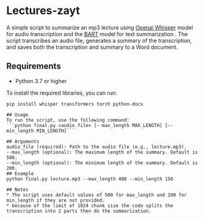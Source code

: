 # Lectures-zayt
A simple script to summarize an mp3 lecture using [Openai Whisper](https://github.com/openai/whisper) model for audio transcription and the [BART](https://huggingface.co/facebook/bart-large-cnn) model for text summarization .
The script transcribes an audio file, generates a summary of the transcription, and saves both the transcription and summary to a Word document.

## Requirements

- Python 3.7 or higher

To install the required libraries, you can run:

```
pip install whisper transformers torch python-docx

## Usage
To run the script, use the following command:
```python final.py <audio_file> [--max_length MAX_LENGTH] [--min_length MIN_LENGTH]```

## Arguments
audio_file (required): Path to the audio file (e.g., lecture.mp3).
--max_length (optional): The maximum length of the summary. Default is 500.
--min_length (optional): The minimum length of the summary. Default is 200.
## Example
python final.py lecture.mp3 --max_length 400 --min_length 150

## Notes
* The script uses default values of 500 for max_length and 200 for min_length if they are not provided.
* because of the limit of 1024 chunk size the code splits the transcription into 2 parts then do the summarization.
